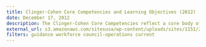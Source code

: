 ```yaml
---
title: Clinger-Cohen Core Competencies and Learning Objectives (2012)
date: December 17, 2012
description: The Clinger-Cohen Core Competencies reflect a core body of 12 competency areas identified by the Federal CIO Council in 2012 as fundamental to the effective management of federal technology resources.
external_url: s3.amazonaws.com/sitesusa/wp-content/uploads/sites/1151/2016/10/2012-Learning-Objectives-Final.pdf
filters: guidance workforce council-operations current
---
```

